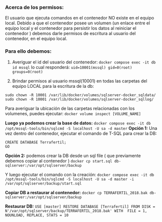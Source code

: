 ### Acerca de los permisos:

El usuario que ejecuta comandos en el contenedor NO existe en el equipo local. Debido a que el contenedor posee un volumen (un enlace entre el equipo local y el contenedor para persistir los datos al reiniciar el contenedor ) debemos darle permisos de escritura al usuario del contenedor, en el equipo local. 

### Para ello debemos:

1. Averiguar el id del usuario del contenedor: 
```docker compose exec -it db id mssql``` 
lo cual responderá: ```uid=10001(mssql) gid=0(root) groups=0(root)```

2. Brindar permisos al usuario mssql(10001) en todas las carpetas del equipo LOCAL para la escritura de la db:
```
sudo chown -R 10001 /var/lib/docker/volumes/sqlserver-docker_sqldata/
sudo chown -R 10001 /var/lib/docker/volumes/sqlserver-docker_sqllog/
```
Para averiguar la ubicación de las carpetas relacionadas con los volumenes, puedes ejecutar:
```docker volume inspect [VOLUME_NAME]```

**Luego ya podemos crear la base de datos:**
```docker compose exec -it db /opt/mssql-tools/bin/sqlcmd -S localhost -U sa -d master```
**Opción 1:** Una vez dentro del contenedor, ejecutar el comando de T-SQL para crear la DB:
```
CREATE DATABASE Terrafertil;
GO
```
**Opción 2:** podemos crear la DB desde un sql file ( que previamente debemos copiar al contenedor )
```docker cp start.sql db-sqlserver:/var/opt/sqlserver/backup```

Y luego ejecutar el comando con la creación:
```docker compose exec -it db /opt/mssql-tools/bin/sqlcmd -S localhost -U sa -d master -i /var/opt/sqlserver/backup/start.sql```

**Copiar DB a restaurar al contenedor:**
```docker cp TERRAFERTIL_2018.bak db-sqlserver:/var/opt/sqlserver/backup```

**Restaurar DB:**
```USE [master] RESTORE DATABASE [Terrafertil] FROM DISK = N'/var/opt/sqlserver/backup/TERRAFERTIL_2018.bak' WITH  FILE = 1, NOUNLOAD, REPLACE, STATS = 10```
